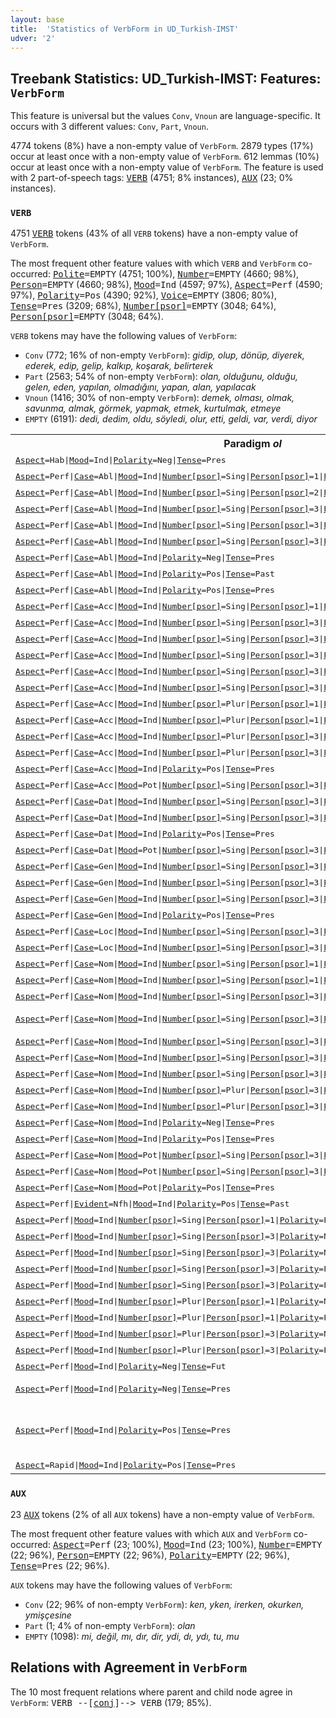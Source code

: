 ```yaml
---
layout: base
title:  'Statistics of VerbForm in UD_Turkish-IMST'
udver: '2'
---
```


## Treebank Statistics: UD_Turkish-IMST: Features: `VerbForm`

This feature is universal but the values `Conv`, `Vnoun` are language-specific.
It occurs with 3 different values: `Conv`, `Part`, `Vnoun`.

4774 tokens (8%) have a non-empty value of `VerbForm`.
2879 types (17%) occur at least once with a non-empty value of `VerbForm`.
612 lemmas (10%) occur at least once with a non-empty value of `VerbForm`.
The feature is used with 2 part-of-speech tags: <tt><a href="tr_imst-pos-VERB.html">VERB</a></tt> (4751; 8% instances), <tt><a href="tr_imst-pos-AUX.html">AUX</a></tt> (23; 0% instances).

### `VERB`

4751 <tt><a href="tr_imst-pos-VERB.html">VERB</a></tt> tokens (43% of all `VERB` tokens) have a non-empty value of `VerbForm`.

The most frequent other feature values with which `VERB` and `VerbForm` co-occurred: <tt><a href="tr_imst-feat-Polite.html">Polite</a></tt><tt>=EMPTY</tt> (4751; 100%), <tt><a href="tr_imst-feat-Number.html">Number</a></tt><tt>=EMPTY</tt> (4660; 98%), <tt><a href="tr_imst-feat-Person.html">Person</a></tt><tt>=EMPTY</tt> (4660; 98%), <tt><a href="tr_imst-feat-Mood.html">Mood</a></tt><tt>=Ind</tt> (4597; 97%), <tt><a href="tr_imst-feat-Aspect.html">Aspect</a></tt><tt>=Perf</tt> (4590; 97%), <tt><a href="tr_imst-feat-Polarity.html">Polarity</a></tt><tt>=Pos</tt> (4390; 92%), <tt><a href="tr_imst-feat-Voice.html">Voice</a></tt><tt>=EMPTY</tt> (3806; 80%), <tt><a href="tr_imst-feat-Tense.html">Tense</a></tt><tt>=Pres</tt> (3209; 68%), <tt><a href="tr_imst-feat-Number-psor.html">Number[psor]</a></tt><tt>=EMPTY</tt> (3048; 64%), <tt><a href="tr_imst-feat-Person-psor.html">Person[psor]</a></tt><tt>=EMPTY</tt> (3048; 64%).

`VERB` tokens may have the following values of `VerbForm`:

* `Conv` (772; 16% of non-empty `VerbForm`): <em>gidip, olup, dönüp, diyerek, ederek, edip, gelip, kalkıp, koşarak, belirterek</em>
* `Part` (2563; 54% of non-empty `VerbForm`): <em>olan, olduğunu, olduğu, gelen, eden, yapılan, olmadığını, yapan, alan, yapılacak</em>
* `Vnoun` (1416; 30% of non-empty `VerbForm`): <em>demek, olması, olmak, savunma, almak, görmek, yapmak, etmek, kurtulmak, etmeye</em>
* `EMPTY` (6191): <em>dedi, dedim, oldu, söyledi, olur, etti, geldi, var, verdi, diyor</em>

<table>
  <tr><th>Paradigm <i>ol</i></th><th><tt>Part</tt></th><th><tt>Conv</tt></th><th><tt>Vnoun</tt></th></tr>
  <tr><td><tt><tt><a href="tr_imst-feat-Aspect.html">Aspect</a></tt><tt>=Hab</tt>|<tt><a href="tr_imst-feat-Mood.html">Mood</a></tt><tt>=Ind</tt>|<tt><a href="tr_imst-feat-Polarity.html">Polarity</a></tt><tt>=Neg</tt>|<tt><a href="tr_imst-feat-Tense.html">Tense</a></tt><tt>=Pres</tt></tt></td><td><em>olmaz</em></td><td></td><td></td></tr>
  <tr><td><tt><tt><a href="tr_imst-feat-Aspect.html">Aspect</a></tt><tt>=Perf</tt>|<tt><a href="tr_imst-feat-Case.html">Case</a></tt><tt>=Abl</tt>|<tt><a href="tr_imst-feat-Mood.html">Mood</a></tt><tt>=Ind</tt>|<tt><a href="tr_imst-feat-Number-psor.html">Number[psor]</a></tt><tt>=Sing</tt>|<tt><a href="tr_imst-feat-Person-psor.html">Person[psor]</a></tt><tt>=1</tt>|<tt><a href="tr_imst-feat-Polarity.html">Polarity</a></tt><tt>=Pos</tt>|<tt><a href="tr_imst-feat-Tense.html">Tense</a></tt><tt>=Pres</tt></tt></td><td></td><td></td><td><em>olmamdan</em></td></tr>
  <tr><td><tt><tt><a href="tr_imst-feat-Aspect.html">Aspect</a></tt><tt>=Perf</tt>|<tt><a href="tr_imst-feat-Case.html">Case</a></tt><tt>=Abl</tt>|<tt><a href="tr_imst-feat-Mood.html">Mood</a></tt><tt>=Ind</tt>|<tt><a href="tr_imst-feat-Number-psor.html">Number[psor]</a></tt><tt>=Sing</tt>|<tt><a href="tr_imst-feat-Person-psor.html">Person[psor]</a></tt><tt>=2</tt>|<tt><a href="tr_imst-feat-Polarity.html">Polarity</a></tt><tt>=Pos</tt>|<tt><a href="tr_imst-feat-Tense.html">Tense</a></tt><tt>=Past</tt></tt></td><td><em>olduğundan</em></td><td></td><td></td></tr>
  <tr><td><tt><tt><a href="tr_imst-feat-Aspect.html">Aspect</a></tt><tt>=Perf</tt>|<tt><a href="tr_imst-feat-Case.html">Case</a></tt><tt>=Abl</tt>|<tt><a href="tr_imst-feat-Mood.html">Mood</a></tt><tt>=Ind</tt>|<tt><a href="tr_imst-feat-Number-psor.html">Number[psor]</a></tt><tt>=Sing</tt>|<tt><a href="tr_imst-feat-Person-psor.html">Person[psor]</a></tt><tt>=3</tt>|<tt><a href="tr_imst-feat-Polarity.html">Polarity</a></tt><tt>=Neg</tt>|<tt><a href="tr_imst-feat-Tense.html">Tense</a></tt><tt>=Fut</tt></tt></td><td><em>olmayacağından</em></td><td></td><td></td></tr>
  <tr><td><tt><tt><a href="tr_imst-feat-Aspect.html">Aspect</a></tt><tt>=Perf</tt>|<tt><a href="tr_imst-feat-Case.html">Case</a></tt><tt>=Abl</tt>|<tt><a href="tr_imst-feat-Mood.html">Mood</a></tt><tt>=Ind</tt>|<tt><a href="tr_imst-feat-Number-psor.html">Number[psor]</a></tt><tt>=Sing</tt>|<tt><a href="tr_imst-feat-Person-psor.html">Person[psor]</a></tt><tt>=3</tt>|<tt><a href="tr_imst-feat-Polarity.html">Polarity</a></tt><tt>=Neg</tt>|<tt><a href="tr_imst-feat-Tense.html">Tense</a></tt><tt>=Past</tt></tt></td><td><em>olmadığından</em></td><td></td><td></td></tr>
  <tr><td><tt><tt><a href="tr_imst-feat-Aspect.html">Aspect</a></tt><tt>=Perf</tt>|<tt><a href="tr_imst-feat-Case.html">Case</a></tt><tt>=Abl</tt>|<tt><a href="tr_imst-feat-Mood.html">Mood</a></tt><tt>=Ind</tt>|<tt><a href="tr_imst-feat-Number-psor.html">Number[psor]</a></tt><tt>=Sing</tt>|<tt><a href="tr_imst-feat-Person-psor.html">Person[psor]</a></tt><tt>=3</tt>|<tt><a href="tr_imst-feat-Polarity.html">Polarity</a></tt><tt>=Pos</tt>|<tt><a href="tr_imst-feat-Tense.html">Tense</a></tt><tt>=Past</tt></tt></td><td><em>olduğundan</em></td><td></td><td></td></tr>
  <tr><td><tt><tt><a href="tr_imst-feat-Aspect.html">Aspect</a></tt><tt>=Perf</tt>|<tt><a href="tr_imst-feat-Case.html">Case</a></tt><tt>=Abl</tt>|<tt><a href="tr_imst-feat-Mood.html">Mood</a></tt><tt>=Ind</tt>|<tt><a href="tr_imst-feat-Polarity.html">Polarity</a></tt><tt>=Neg</tt>|<tt><a href="tr_imst-feat-Tense.html">Tense</a></tt><tt>=Pres</tt></tt></td><td></td><td></td><td><em>olmamaktan</em></td></tr>
  <tr><td><tt><tt><a href="tr_imst-feat-Aspect.html">Aspect</a></tt><tt>=Perf</tt>|<tt><a href="tr_imst-feat-Case.html">Case</a></tt><tt>=Abl</tt>|<tt><a href="tr_imst-feat-Mood.html">Mood</a></tt><tt>=Ind</tt>|<tt><a href="tr_imst-feat-Polarity.html">Polarity</a></tt><tt>=Pos</tt>|<tt><a href="tr_imst-feat-Tense.html">Tense</a></tt><tt>=Past</tt></tt></td><td><em>olduktan</em></td><td></td><td></td></tr>
  <tr><td><tt><tt><a href="tr_imst-feat-Aspect.html">Aspect</a></tt><tt>=Perf</tt>|<tt><a href="tr_imst-feat-Case.html">Case</a></tt><tt>=Abl</tt>|<tt><a href="tr_imst-feat-Mood.html">Mood</a></tt><tt>=Ind</tt>|<tt><a href="tr_imst-feat-Polarity.html">Polarity</a></tt><tt>=Pos</tt>|<tt><a href="tr_imst-feat-Tense.html">Tense</a></tt><tt>=Pres</tt></tt></td><td></td><td></td><td><em>olmaktan</em></td></tr>
  <tr><td><tt><tt><a href="tr_imst-feat-Aspect.html">Aspect</a></tt><tt>=Perf</tt>|<tt><a href="tr_imst-feat-Case.html">Case</a></tt><tt>=Acc</tt>|<tt><a href="tr_imst-feat-Mood.html">Mood</a></tt><tt>=Ind</tt>|<tt><a href="tr_imst-feat-Number-psor.html">Number[psor]</a></tt><tt>=Sing</tt>|<tt><a href="tr_imst-feat-Person-psor.html">Person[psor]</a></tt><tt>=1</tt>|<tt><a href="tr_imst-feat-Polarity.html">Polarity</a></tt><tt>=Pos</tt>|<tt><a href="tr_imst-feat-Tense.html">Tense</a></tt><tt>=Past</tt></tt></td><td><em>olduğumu</em></td><td></td><td></td></tr>
  <tr><td><tt><tt><a href="tr_imst-feat-Aspect.html">Aspect</a></tt><tt>=Perf</tt>|<tt><a href="tr_imst-feat-Case.html">Case</a></tt><tt>=Acc</tt>|<tt><a href="tr_imst-feat-Mood.html">Mood</a></tt><tt>=Ind</tt>|<tt><a href="tr_imst-feat-Number-psor.html">Number[psor]</a></tt><tt>=Sing</tt>|<tt><a href="tr_imst-feat-Person-psor.html">Person[psor]</a></tt><tt>=3</tt>|<tt><a href="tr_imst-feat-Polarity.html">Polarity</a></tt><tt>=Neg</tt>|<tt><a href="tr_imst-feat-Tense.html">Tense</a></tt><tt>=Fut</tt></tt></td><td><em>olmayacağını</em></td><td></td><td></td></tr>
  <tr><td><tt><tt><a href="tr_imst-feat-Aspect.html">Aspect</a></tt><tt>=Perf</tt>|<tt><a href="tr_imst-feat-Case.html">Case</a></tt><tt>=Acc</tt>|<tt><a href="tr_imst-feat-Mood.html">Mood</a></tt><tt>=Ind</tt>|<tt><a href="tr_imst-feat-Number-psor.html">Number[psor]</a></tt><tt>=Sing</tt>|<tt><a href="tr_imst-feat-Person-psor.html">Person[psor]</a></tt><tt>=3</tt>|<tt><a href="tr_imst-feat-Polarity.html">Polarity</a></tt><tt>=Neg</tt>|<tt><a href="tr_imst-feat-Tense.html">Tense</a></tt><tt>=Past</tt></tt></td><td><em>olmadığını</em></td><td></td><td></td></tr>
  <tr><td><tt><tt><a href="tr_imst-feat-Aspect.html">Aspect</a></tt><tt>=Perf</tt>|<tt><a href="tr_imst-feat-Case.html">Case</a></tt><tt>=Acc</tt>|<tt><a href="tr_imst-feat-Mood.html">Mood</a></tt><tt>=Ind</tt>|<tt><a href="tr_imst-feat-Number-psor.html">Number[psor]</a></tt><tt>=Sing</tt>|<tt><a href="tr_imst-feat-Person-psor.html">Person[psor]</a></tt><tt>=3</tt>|<tt><a href="tr_imst-feat-Polarity.html">Polarity</a></tt><tt>=Pos</tt>|<tt><a href="tr_imst-feat-Tense.html">Tense</a></tt><tt>=Past</tt></tt></td><td><em>olduğunu</em></td><td></td><td></td></tr>
  <tr><td><tt><tt><a href="tr_imst-feat-Aspect.html">Aspect</a></tt><tt>=Perf</tt>|<tt><a href="tr_imst-feat-Case.html">Case</a></tt><tt>=Acc</tt>|<tt><a href="tr_imst-feat-Mood.html">Mood</a></tt><tt>=Ind</tt>|<tt><a href="tr_imst-feat-Number-psor.html">Number[psor]</a></tt><tt>=Sing</tt>|<tt><a href="tr_imst-feat-Person-psor.html">Person[psor]</a></tt><tt>=3</tt>|<tt><a href="tr_imst-feat-Polarity.html">Polarity</a></tt><tt>=Pos</tt>|<tt><a href="tr_imst-feat-Tense.html">Tense</a></tt><tt>=Past</tt>|<tt><a href="tr_imst-feat-Voice.html">Voice</a></tt><tt>=Pass</tt></tt></td><td><em>olunduğunu</em></td><td></td><td></td></tr>
  <tr><td><tt><tt><a href="tr_imst-feat-Aspect.html">Aspect</a></tt><tt>=Perf</tt>|<tt><a href="tr_imst-feat-Case.html">Case</a></tt><tt>=Acc</tt>|<tt><a href="tr_imst-feat-Mood.html">Mood</a></tt><tt>=Ind</tt>|<tt><a href="tr_imst-feat-Number-psor.html">Number[psor]</a></tt><tt>=Sing</tt>|<tt><a href="tr_imst-feat-Person-psor.html">Person[psor]</a></tt><tt>=3</tt>|<tt><a href="tr_imst-feat-Polarity.html">Polarity</a></tt><tt>=Pos</tt>|<tt><a href="tr_imst-feat-Tense.html">Tense</a></tt><tt>=Pres</tt></tt></td><td></td><td></td><td><em>olmasını</em></td></tr>
  <tr><td><tt><tt><a href="tr_imst-feat-Aspect.html">Aspect</a></tt><tt>=Perf</tt>|<tt><a href="tr_imst-feat-Case.html">Case</a></tt><tt>=Acc</tt>|<tt><a href="tr_imst-feat-Mood.html">Mood</a></tt><tt>=Ind</tt>|<tt><a href="tr_imst-feat-Number-psor.html">Number[psor]</a></tt><tt>=Plur</tt>|<tt><a href="tr_imst-feat-Person-psor.html">Person[psor]</a></tt><tt>=1</tt>|<tt><a href="tr_imst-feat-Polarity.html">Polarity</a></tt><tt>=Neg</tt>|<tt><a href="tr_imst-feat-Tense.html">Tense</a></tt><tt>=Past</tt></tt></td><td><em>olmadığımızı</em></td><td></td><td></td></tr>
  <tr><td><tt><tt><a href="tr_imst-feat-Aspect.html">Aspect</a></tt><tt>=Perf</tt>|<tt><a href="tr_imst-feat-Case.html">Case</a></tt><tt>=Acc</tt>|<tt><a href="tr_imst-feat-Mood.html">Mood</a></tt><tt>=Ind</tt>|<tt><a href="tr_imst-feat-Number-psor.html">Number[psor]</a></tt><tt>=Plur</tt>|<tt><a href="tr_imst-feat-Person-psor.html">Person[psor]</a></tt><tt>=1</tt>|<tt><a href="tr_imst-feat-Polarity.html">Polarity</a></tt><tt>=Pos</tt>|<tt><a href="tr_imst-feat-Tense.html">Tense</a></tt><tt>=Past</tt></tt></td><td><em>olduğumuzu</em></td><td></td><td></td></tr>
  <tr><td><tt><tt><a href="tr_imst-feat-Aspect.html">Aspect</a></tt><tt>=Perf</tt>|<tt><a href="tr_imst-feat-Case.html">Case</a></tt><tt>=Acc</tt>|<tt><a href="tr_imst-feat-Mood.html">Mood</a></tt><tt>=Ind</tt>|<tt><a href="tr_imst-feat-Number-psor.html">Number[psor]</a></tt><tt>=Plur</tt>|<tt><a href="tr_imst-feat-Person-psor.html">Person[psor]</a></tt><tt>=3</tt>|<tt><a href="tr_imst-feat-Polarity.html">Polarity</a></tt><tt>=Neg</tt>|<tt><a href="tr_imst-feat-Tense.html">Tense</a></tt><tt>=Past</tt></tt></td><td><em>olmadıklarını</em></td><td></td><td></td></tr>
  <tr><td><tt><tt><a href="tr_imst-feat-Aspect.html">Aspect</a></tt><tt>=Perf</tt>|<tt><a href="tr_imst-feat-Case.html">Case</a></tt><tt>=Acc</tt>|<tt><a href="tr_imst-feat-Mood.html">Mood</a></tt><tt>=Ind</tt>|<tt><a href="tr_imst-feat-Number-psor.html">Number[psor]</a></tt><tt>=Plur</tt>|<tt><a href="tr_imst-feat-Person-psor.html">Person[psor]</a></tt><tt>=3</tt>|<tt><a href="tr_imst-feat-Polarity.html">Polarity</a></tt><tt>=Pos</tt>|<tt><a href="tr_imst-feat-Tense.html">Tense</a></tt><tt>=Past</tt></tt></td><td><em>olduklarını</em></td><td></td><td></td></tr>
  <tr><td><tt><tt><a href="tr_imst-feat-Aspect.html">Aspect</a></tt><tt>=Perf</tt>|<tt><a href="tr_imst-feat-Case.html">Case</a></tt><tt>=Acc</tt>|<tt><a href="tr_imst-feat-Mood.html">Mood</a></tt><tt>=Ind</tt>|<tt><a href="tr_imst-feat-Polarity.html">Polarity</a></tt><tt>=Pos</tt>|<tt><a href="tr_imst-feat-Tense.html">Tense</a></tt><tt>=Pres</tt></tt></td><td></td><td></td><td><em>olmayı</em></td></tr>
  <tr><td><tt><tt><a href="tr_imst-feat-Aspect.html">Aspect</a></tt><tt>=Perf</tt>|<tt><a href="tr_imst-feat-Case.html">Case</a></tt><tt>=Acc</tt>|<tt><a href="tr_imst-feat-Mood.html">Mood</a></tt><tt>=Pot</tt>|<tt><a href="tr_imst-feat-Number-psor.html">Number[psor]</a></tt><tt>=Sing</tt>|<tt><a href="tr_imst-feat-Person-psor.html">Person[psor]</a></tt><tt>=3</tt>|<tt><a href="tr_imst-feat-Polarity.html">Polarity</a></tt><tt>=Pos</tt>|<tt><a href="tr_imst-feat-Tense.html">Tense</a></tt><tt>=Fut</tt></tt></td><td><em>olabileceğini</em></td><td></td><td></td></tr>
  <tr><td><tt><tt><a href="tr_imst-feat-Aspect.html">Aspect</a></tt><tt>=Perf</tt>|<tt><a href="tr_imst-feat-Case.html">Case</a></tt><tt>=Dat</tt>|<tt><a href="tr_imst-feat-Mood.html">Mood</a></tt><tt>=Ind</tt>|<tt><a href="tr_imst-feat-Number-psor.html">Number[psor]</a></tt><tt>=Sing</tt>|<tt><a href="tr_imst-feat-Person-psor.html">Person[psor]</a></tt><tt>=3</tt>|<tt><a href="tr_imst-feat-Polarity.html">Polarity</a></tt><tt>=Pos</tt>|<tt><a href="tr_imst-feat-Tense.html">Tense</a></tt><tt>=Past</tt></tt></td><td><em>olduğuna</em></td><td></td><td></td></tr>
  <tr><td><tt><tt><a href="tr_imst-feat-Aspect.html">Aspect</a></tt><tt>=Perf</tt>|<tt><a href="tr_imst-feat-Case.html">Case</a></tt><tt>=Dat</tt>|<tt><a href="tr_imst-feat-Mood.html">Mood</a></tt><tt>=Ind</tt>|<tt><a href="tr_imst-feat-Number-psor.html">Number[psor]</a></tt><tt>=Sing</tt>|<tt><a href="tr_imst-feat-Person-psor.html">Person[psor]</a></tt><tt>=3</tt>|<tt><a href="tr_imst-feat-Polarity.html">Polarity</a></tt><tt>=Pos</tt>|<tt><a href="tr_imst-feat-Tense.html">Tense</a></tt><tt>=Pres</tt></tt></td><td></td><td></td><td><em>olmasına</em></td></tr>
  <tr><td><tt><tt><a href="tr_imst-feat-Aspect.html">Aspect</a></tt><tt>=Perf</tt>|<tt><a href="tr_imst-feat-Case.html">Case</a></tt><tt>=Dat</tt>|<tt><a href="tr_imst-feat-Mood.html">Mood</a></tt><tt>=Ind</tt>|<tt><a href="tr_imst-feat-Polarity.html">Polarity</a></tt><tt>=Pos</tt>|<tt><a href="tr_imst-feat-Tense.html">Tense</a></tt><tt>=Pres</tt></tt></td><td></td><td></td><td><em>olmaya</em></td></tr>
  <tr><td><tt><tt><a href="tr_imst-feat-Aspect.html">Aspect</a></tt><tt>=Perf</tt>|<tt><a href="tr_imst-feat-Case.html">Case</a></tt><tt>=Dat</tt>|<tt><a href="tr_imst-feat-Mood.html">Mood</a></tt><tt>=Pot</tt>|<tt><a href="tr_imst-feat-Number-psor.html">Number[psor]</a></tt><tt>=Sing</tt>|<tt><a href="tr_imst-feat-Person-psor.html">Person[psor]</a></tt><tt>=3</tt>|<tt><a href="tr_imst-feat-Polarity.html">Polarity</a></tt><tt>=Pos</tt>|<tt><a href="tr_imst-feat-Tense.html">Tense</a></tt><tt>=Fut</tt></tt></td><td><em>olabileceğine</em></td><td></td><td></td></tr>
  <tr><td><tt><tt><a href="tr_imst-feat-Aspect.html">Aspect</a></tt><tt>=Perf</tt>|<tt><a href="tr_imst-feat-Case.html">Case</a></tt><tt>=Gen</tt>|<tt><a href="tr_imst-feat-Mood.html">Mood</a></tt><tt>=Ind</tt>|<tt><a href="tr_imst-feat-Number-psor.html">Number[psor]</a></tt><tt>=Sing</tt>|<tt><a href="tr_imst-feat-Person-psor.html">Person[psor]</a></tt><tt>=3</tt>|<tt><a href="tr_imst-feat-Polarity.html">Polarity</a></tt><tt>=Neg</tt>|<tt><a href="tr_imst-feat-Tense.html">Tense</a></tt><tt>=Past</tt></tt></td><td><em>olmadığının</em></td><td></td><td></td></tr>
  <tr><td><tt><tt><a href="tr_imst-feat-Aspect.html">Aspect</a></tt><tt>=Perf</tt>|<tt><a href="tr_imst-feat-Case.html">Case</a></tt><tt>=Gen</tt>|<tt><a href="tr_imst-feat-Mood.html">Mood</a></tt><tt>=Ind</tt>|<tt><a href="tr_imst-feat-Number-psor.html">Number[psor]</a></tt><tt>=Sing</tt>|<tt><a href="tr_imst-feat-Person-psor.html">Person[psor]</a></tt><tt>=3</tt>|<tt><a href="tr_imst-feat-Polarity.html">Polarity</a></tt><tt>=Pos</tt>|<tt><a href="tr_imst-feat-Tense.html">Tense</a></tt><tt>=Past</tt></tt></td><td><em>olduğunun</em></td><td></td><td></td></tr>
  <tr><td><tt><tt><a href="tr_imst-feat-Aspect.html">Aspect</a></tt><tt>=Perf</tt>|<tt><a href="tr_imst-feat-Case.html">Case</a></tt><tt>=Gen</tt>|<tt><a href="tr_imst-feat-Mood.html">Mood</a></tt><tt>=Ind</tt>|<tt><a href="tr_imst-feat-Number-psor.html">Number[psor]</a></tt><tt>=Sing</tt>|<tt><a href="tr_imst-feat-Person-psor.html">Person[psor]</a></tt><tt>=3</tt>|<tt><a href="tr_imst-feat-Polarity.html">Polarity</a></tt><tt>=Pos</tt>|<tt><a href="tr_imst-feat-Tense.html">Tense</a></tt><tt>=Pres</tt></tt></td><td></td><td></td><td><em>olmasının</em></td></tr>
  <tr><td><tt><tt><a href="tr_imst-feat-Aspect.html">Aspect</a></tt><tt>=Perf</tt>|<tt><a href="tr_imst-feat-Case.html">Case</a></tt><tt>=Gen</tt>|<tt><a href="tr_imst-feat-Mood.html">Mood</a></tt><tt>=Ind</tt>|<tt><a href="tr_imst-feat-Polarity.html">Polarity</a></tt><tt>=Pos</tt>|<tt><a href="tr_imst-feat-Tense.html">Tense</a></tt><tt>=Pres</tt></tt></td><td></td><td></td><td><em>olmanın</em></td></tr>
  <tr><td><tt><tt><a href="tr_imst-feat-Aspect.html">Aspect</a></tt><tt>=Perf</tt>|<tt><a href="tr_imst-feat-Case.html">Case</a></tt><tt>=Loc</tt>|<tt><a href="tr_imst-feat-Mood.html">Mood</a></tt><tt>=Ind</tt>|<tt><a href="tr_imst-feat-Number-psor.html">Number[psor]</a></tt><tt>=Sing</tt>|<tt><a href="tr_imst-feat-Person-psor.html">Person[psor]</a></tt><tt>=3</tt>|<tt><a href="tr_imst-feat-Polarity.html">Polarity</a></tt><tt>=Pos</tt>|<tt><a href="tr_imst-feat-Tense.html">Tense</a></tt><tt>=Past</tt></tt></td><td><em>olduğunda</em></td><td></td><td></td></tr>
  <tr><td><tt><tt><a href="tr_imst-feat-Aspect.html">Aspect</a></tt><tt>=Perf</tt>|<tt><a href="tr_imst-feat-Case.html">Case</a></tt><tt>=Loc</tt>|<tt><a href="tr_imst-feat-Mood.html">Mood</a></tt><tt>=Ind</tt>|<tt><a href="tr_imst-feat-Number-psor.html">Number[psor]</a></tt><tt>=Sing</tt>|<tt><a href="tr_imst-feat-Person-psor.html">Person[psor]</a></tt><tt>=3</tt>|<tt><a href="tr_imst-feat-Polarity.html">Polarity</a></tt><tt>=Pos</tt>|<tt><a href="tr_imst-feat-Tense.html">Tense</a></tt><tt>=Pres</tt></tt></td><td></td><td></td><td><em>olmasında</em></td></tr>
  <tr><td><tt><tt><a href="tr_imst-feat-Aspect.html">Aspect</a></tt><tt>=Perf</tt>|<tt><a href="tr_imst-feat-Case.html">Case</a></tt><tt>=Nom</tt>|<tt><a href="tr_imst-feat-Mood.html">Mood</a></tt><tt>=Ind</tt>|<tt><a href="tr_imst-feat-Number-psor.html">Number[psor]</a></tt><tt>=Sing</tt>|<tt><a href="tr_imst-feat-Person-psor.html">Person[psor]</a></tt><tt>=1</tt>|<tt><a href="tr_imst-feat-Polarity.html">Polarity</a></tt><tt>=Pos</tt>|<tt><a href="tr_imst-feat-Tense.html">Tense</a></tt><tt>=Past</tt></tt></td><td><em>olduğum</em></td><td></td><td></td></tr>
  <tr><td><tt><tt><a href="tr_imst-feat-Aspect.html">Aspect</a></tt><tt>=Perf</tt>|<tt><a href="tr_imst-feat-Case.html">Case</a></tt><tt>=Nom</tt>|<tt><a href="tr_imst-feat-Mood.html">Mood</a></tt><tt>=Ind</tt>|<tt><a href="tr_imst-feat-Number-psor.html">Number[psor]</a></tt><tt>=Sing</tt>|<tt><a href="tr_imst-feat-Person-psor.html">Person[psor]</a></tt><tt>=1</tt>|<tt><a href="tr_imst-feat-Polarity.html">Polarity</a></tt><tt>=Pos</tt>|<tt><a href="tr_imst-feat-Tense.html">Tense</a></tt><tt>=Pres</tt></tt></td><td></td><td></td><td><em>olmam</em></td></tr>
  <tr><td><tt><tt><a href="tr_imst-feat-Aspect.html">Aspect</a></tt><tt>=Perf</tt>|<tt><a href="tr_imst-feat-Case.html">Case</a></tt><tt>=Nom</tt>|<tt><a href="tr_imst-feat-Mood.html">Mood</a></tt><tt>=Ind</tt>|<tt><a href="tr_imst-feat-Number-psor.html">Number[psor]</a></tt><tt>=Sing</tt>|<tt><a href="tr_imst-feat-Person-psor.html">Person[psor]</a></tt><tt>=3</tt>|<tt><a href="tr_imst-feat-Polarity.html">Polarity</a></tt><tt>=Neg</tt>|<tt><a href="tr_imst-feat-Tense.html">Tense</a></tt><tt>=Past</tt></tt></td><td><em>olmadığı</em></td><td></td><td></td></tr>
  <tr><td><tt><tt><a href="tr_imst-feat-Aspect.html">Aspect</a></tt><tt>=Perf</tt>|<tt><a href="tr_imst-feat-Case.html">Case</a></tt><tt>=Nom</tt>|<tt><a href="tr_imst-feat-Mood.html">Mood</a></tt><tt>=Ind</tt>|<tt><a href="tr_imst-feat-Number-psor.html">Number[psor]</a></tt><tt>=Sing</tt>|<tt><a href="tr_imst-feat-Person-psor.html">Person[psor]</a></tt><tt>=3</tt>|<tt><a href="tr_imst-feat-Polarity.html">Polarity</a></tt><tt>=Neg</tt>|<tt><a href="tr_imst-feat-Tense.html">Tense</a></tt><tt>=Pres</tt></tt></td><td></td><td></td><td><em>olmaması, olmayışı</em></td></tr>
  <tr><td><tt><tt><a href="tr_imst-feat-Aspect.html">Aspect</a></tt><tt>=Perf</tt>|<tt><a href="tr_imst-feat-Case.html">Case</a></tt><tt>=Nom</tt>|<tt><a href="tr_imst-feat-Mood.html">Mood</a></tt><tt>=Ind</tt>|<tt><a href="tr_imst-feat-Number-psor.html">Number[psor]</a></tt><tt>=Sing</tt>|<tt><a href="tr_imst-feat-Person-psor.html">Person[psor]</a></tt><tt>=3</tt>|<tt><a href="tr_imst-feat-Polarity.html">Polarity</a></tt><tt>=Pos</tt>|<tt><a href="tr_imst-feat-Tense.html">Tense</a></tt><tt>=Past</tt></tt></td><td><em>olduğu, oldukları</em></td><td></td><td></td></tr>
  <tr><td><tt><tt><a href="tr_imst-feat-Aspect.html">Aspect</a></tt><tt>=Perf</tt>|<tt><a href="tr_imst-feat-Case.html">Case</a></tt><tt>=Nom</tt>|<tt><a href="tr_imst-feat-Mood.html">Mood</a></tt><tt>=Ind</tt>|<tt><a href="tr_imst-feat-Number-psor.html">Number[psor]</a></tt><tt>=Sing</tt>|<tt><a href="tr_imst-feat-Person-psor.html">Person[psor]</a></tt><tt>=3</tt>|<tt><a href="tr_imst-feat-Polarity.html">Polarity</a></tt><tt>=Pos</tt>|<tt><a href="tr_imst-feat-Tense.html">Tense</a></tt><tt>=Pres</tt></tt></td><td></td><td></td><td><em>olması</em></td></tr>
  <tr><td><tt><tt><a href="tr_imst-feat-Aspect.html">Aspect</a></tt><tt>=Perf</tt>|<tt><a href="tr_imst-feat-Case.html">Case</a></tt><tt>=Nom</tt>|<tt><a href="tr_imst-feat-Mood.html">Mood</a></tt><tt>=Ind</tt>|<tt><a href="tr_imst-feat-Number-psor.html">Number[psor]</a></tt><tt>=Sing</tt>|<tt><a href="tr_imst-feat-Person-psor.html">Person[psor]</a></tt><tt>=3</tt>|<tt><a href="tr_imst-feat-Polarity.html">Polarity</a></tt><tt>=Pos</tt>|<tt><a href="tr_imst-feat-Tense.html">Tense</a></tt><tt>=Pres</tt>|<tt><a href="tr_imst-feat-Voice.html">Voice</a></tt><tt>=Pass</tt></tt></td><td></td><td></td><td><em>olunması</em></td></tr>
  <tr><td><tt><tt><a href="tr_imst-feat-Aspect.html">Aspect</a></tt><tt>=Perf</tt>|<tt><a href="tr_imst-feat-Case.html">Case</a></tt><tt>=Nom</tt>|<tt><a href="tr_imst-feat-Mood.html">Mood</a></tt><tt>=Ind</tt>|<tt><a href="tr_imst-feat-Number-psor.html">Number[psor]</a></tt><tt>=Plur</tt>|<tt><a href="tr_imst-feat-Person-psor.html">Person[psor]</a></tt><tt>=3</tt>|<tt><a href="tr_imst-feat-Polarity.html">Polarity</a></tt><tt>=Pos</tt>|<tt><a href="tr_imst-feat-Tense.html">Tense</a></tt><tt>=Past</tt></tt></td><td><em>oldukları</em></td><td></td><td></td></tr>
  <tr><td><tt><tt><a href="tr_imst-feat-Aspect.html">Aspect</a></tt><tt>=Perf</tt>|<tt><a href="tr_imst-feat-Case.html">Case</a></tt><tt>=Nom</tt>|<tt><a href="tr_imst-feat-Mood.html">Mood</a></tt><tt>=Ind</tt>|<tt><a href="tr_imst-feat-Number-psor.html">Number[psor]</a></tt><tt>=Plur</tt>|<tt><a href="tr_imst-feat-Person-psor.html">Person[psor]</a></tt><tt>=3</tt>|<tt><a href="tr_imst-feat-Polarity.html">Polarity</a></tt><tt>=Pos</tt>|<tt><a href="tr_imst-feat-Tense.html">Tense</a></tt><tt>=Pres</tt></tt></td><td></td><td></td><td><em>olmaları</em></td></tr>
  <tr><td><tt><tt><a href="tr_imst-feat-Aspect.html">Aspect</a></tt><tt>=Perf</tt>|<tt><a href="tr_imst-feat-Case.html">Case</a></tt><tt>=Nom</tt>|<tt><a href="tr_imst-feat-Mood.html">Mood</a></tt><tt>=Ind</tt>|<tt><a href="tr_imst-feat-Polarity.html">Polarity</a></tt><tt>=Neg</tt>|<tt><a href="tr_imst-feat-Tense.html">Tense</a></tt><tt>=Pres</tt></tt></td><td></td><td></td><td><em>olmama</em></td></tr>
  <tr><td><tt><tt><a href="tr_imst-feat-Aspect.html">Aspect</a></tt><tt>=Perf</tt>|<tt><a href="tr_imst-feat-Case.html">Case</a></tt><tt>=Nom</tt>|<tt><a href="tr_imst-feat-Mood.html">Mood</a></tt><tt>=Ind</tt>|<tt><a href="tr_imst-feat-Polarity.html">Polarity</a></tt><tt>=Pos</tt>|<tt><a href="tr_imst-feat-Tense.html">Tense</a></tt><tt>=Pres</tt></tt></td><td></td><td></td><td><em>olmak, olma</em></td></tr>
  <tr><td><tt><tt><a href="tr_imst-feat-Aspect.html">Aspect</a></tt><tt>=Perf</tt>|<tt><a href="tr_imst-feat-Case.html">Case</a></tt><tt>=Nom</tt>|<tt><a href="tr_imst-feat-Mood.html">Mood</a></tt><tt>=Pot</tt>|<tt><a href="tr_imst-feat-Number-psor.html">Number[psor]</a></tt><tt>=Sing</tt>|<tt><a href="tr_imst-feat-Person-psor.html">Person[psor]</a></tt><tt>=3</tt>|<tt><a href="tr_imst-feat-Polarity.html">Polarity</a></tt><tt>=Pos</tt>|<tt><a href="tr_imst-feat-Tense.html">Tense</a></tt><tt>=Fut</tt></tt></td><td><em>olabileceği</em></td><td></td><td></td></tr>
  <tr><td><tt><tt><a href="tr_imst-feat-Aspect.html">Aspect</a></tt><tt>=Perf</tt>|<tt><a href="tr_imst-feat-Case.html">Case</a></tt><tt>=Nom</tt>|<tt><a href="tr_imst-feat-Mood.html">Mood</a></tt><tt>=Pot</tt>|<tt><a href="tr_imst-feat-Number-psor.html">Number[psor]</a></tt><tt>=Sing</tt>|<tt><a href="tr_imst-feat-Person-psor.html">Person[psor]</a></tt><tt>=3</tt>|<tt><a href="tr_imst-feat-Polarity.html">Polarity</a></tt><tt>=Pos</tt>|<tt><a href="tr_imst-feat-Tense.html">Tense</a></tt><tt>=Pres</tt></tt></td><td></td><td></td><td><em>olabilmesi</em></td></tr>
  <tr><td><tt><tt><a href="tr_imst-feat-Aspect.html">Aspect</a></tt><tt>=Perf</tt>|<tt><a href="tr_imst-feat-Case.html">Case</a></tt><tt>=Nom</tt>|<tt><a href="tr_imst-feat-Mood.html">Mood</a></tt><tt>=Pot</tt>|<tt><a href="tr_imst-feat-Polarity.html">Polarity</a></tt><tt>=Pos</tt>|<tt><a href="tr_imst-feat-Tense.html">Tense</a></tt><tt>=Pres</tt></tt></td><td></td><td></td><td><em>olabilmek</em></td></tr>
  <tr><td><tt><tt><a href="tr_imst-feat-Aspect.html">Aspect</a></tt><tt>=Perf</tt>|<tt><a href="tr_imst-feat-Evident.html">Evident</a></tt><tt>=Nfh</tt>|<tt><a href="tr_imst-feat-Mood.html">Mood</a></tt><tt>=Ind</tt>|<tt><a href="tr_imst-feat-Polarity.html">Polarity</a></tt><tt>=Pos</tt>|<tt><a href="tr_imst-feat-Tense.html">Tense</a></tt><tt>=Past</tt></tt></td><td><em>olmuş</em></td><td></td><td></td></tr>
  <tr><td><tt><tt><a href="tr_imst-feat-Aspect.html">Aspect</a></tt><tt>=Perf</tt>|<tt><a href="tr_imst-feat-Mood.html">Mood</a></tt><tt>=Ind</tt>|<tt><a href="tr_imst-feat-Number-psor.html">Number[psor]</a></tt><tt>=Sing</tt>|<tt><a href="tr_imst-feat-Person-psor.html">Person[psor]</a></tt><tt>=1</tt>|<tt><a href="tr_imst-feat-Polarity.html">Polarity</a></tt><tt>=Pos</tt>|<tt><a href="tr_imst-feat-Tense.html">Tense</a></tt><tt>=Past</tt></tt></td><td><em>olduğum</em></td><td></td><td></td></tr>
  <tr><td><tt><tt><a href="tr_imst-feat-Aspect.html">Aspect</a></tt><tt>=Perf</tt>|<tt><a href="tr_imst-feat-Mood.html">Mood</a></tt><tt>=Ind</tt>|<tt><a href="tr_imst-feat-Number-psor.html">Number[psor]</a></tt><tt>=Sing</tt>|<tt><a href="tr_imst-feat-Person-psor.html">Person[psor]</a></tt><tt>=3</tt>|<tt><a href="tr_imst-feat-Polarity.html">Polarity</a></tt><tt>=Neg</tt>|<tt><a href="tr_imst-feat-Tense.html">Tense</a></tt><tt>=Fut</tt></tt></td><td><em>olmayacağı</em></td><td></td><td></td></tr>
  <tr><td><tt><tt><a href="tr_imst-feat-Aspect.html">Aspect</a></tt><tt>=Perf</tt>|<tt><a href="tr_imst-feat-Mood.html">Mood</a></tt><tt>=Ind</tt>|<tt><a href="tr_imst-feat-Number-psor.html">Number[psor]</a></tt><tt>=Sing</tt>|<tt><a href="tr_imst-feat-Person-psor.html">Person[psor]</a></tt><tt>=3</tt>|<tt><a href="tr_imst-feat-Polarity.html">Polarity</a></tt><tt>=Neg</tt>|<tt><a href="tr_imst-feat-Tense.html">Tense</a></tt><tt>=Past</tt></tt></td><td><em>olmadığı</em></td><td></td><td></td></tr>
  <tr><td><tt><tt><a href="tr_imst-feat-Aspect.html">Aspect</a></tt><tt>=Perf</tt>|<tt><a href="tr_imst-feat-Mood.html">Mood</a></tt><tt>=Ind</tt>|<tt><a href="tr_imst-feat-Number-psor.html">Number[psor]</a></tt><tt>=Sing</tt>|<tt><a href="tr_imst-feat-Person-psor.html">Person[psor]</a></tt><tt>=3</tt>|<tt><a href="tr_imst-feat-Polarity.html">Polarity</a></tt><tt>=Pos</tt>|<tt><a href="tr_imst-feat-Tense.html">Tense</a></tt><tt>=Fut</tt></tt></td><td><em>olacağı</em></td><td></td><td></td></tr>
  <tr><td><tt><tt><a href="tr_imst-feat-Aspect.html">Aspect</a></tt><tt>=Perf</tt>|<tt><a href="tr_imst-feat-Mood.html">Mood</a></tt><tt>=Ind</tt>|<tt><a href="tr_imst-feat-Number-psor.html">Number[psor]</a></tt><tt>=Sing</tt>|<tt><a href="tr_imst-feat-Person-psor.html">Person[psor]</a></tt><tt>=3</tt>|<tt><a href="tr_imst-feat-Polarity.html">Polarity</a></tt><tt>=Pos</tt>|<tt><a href="tr_imst-feat-Tense.html">Tense</a></tt><tt>=Past</tt></tt></td><td><em>olduğu</em></td><td></td><td></td></tr>
  <tr><td><tt><tt><a href="tr_imst-feat-Aspect.html">Aspect</a></tt><tt>=Perf</tt>|<tt><a href="tr_imst-feat-Mood.html">Mood</a></tt><tt>=Ind</tt>|<tt><a href="tr_imst-feat-Number-psor.html">Number[psor]</a></tt><tt>=Plur</tt>|<tt><a href="tr_imst-feat-Person-psor.html">Person[psor]</a></tt><tt>=1</tt>|<tt><a href="tr_imst-feat-Polarity.html">Polarity</a></tt><tt>=Neg</tt>|<tt><a href="tr_imst-feat-Tense.html">Tense</a></tt><tt>=Past</tt></tt></td><td><em>olmadığımız</em></td><td></td><td></td></tr>
  <tr><td><tt><tt><a href="tr_imst-feat-Aspect.html">Aspect</a></tt><tt>=Perf</tt>|<tt><a href="tr_imst-feat-Mood.html">Mood</a></tt><tt>=Ind</tt>|<tt><a href="tr_imst-feat-Number-psor.html">Number[psor]</a></tt><tt>=Plur</tt>|<tt><a href="tr_imst-feat-Person-psor.html">Person[psor]</a></tt><tt>=1</tt>|<tt><a href="tr_imst-feat-Polarity.html">Polarity</a></tt><tt>=Pos</tt>|<tt><a href="tr_imst-feat-Tense.html">Tense</a></tt><tt>=Past</tt></tt></td><td><em>olduğumuz</em></td><td></td><td></td></tr>
  <tr><td><tt><tt><a href="tr_imst-feat-Aspect.html">Aspect</a></tt><tt>=Perf</tt>|<tt><a href="tr_imst-feat-Mood.html">Mood</a></tt><tt>=Ind</tt>|<tt><a href="tr_imst-feat-Number-psor.html">Number[psor]</a></tt><tt>=Plur</tt>|<tt><a href="tr_imst-feat-Person-psor.html">Person[psor]</a></tt><tt>=3</tt>|<tt><a href="tr_imst-feat-Polarity.html">Polarity</a></tt><tt>=Neg</tt>|<tt><a href="tr_imst-feat-Tense.html">Tense</a></tt><tt>=Past</tt></tt></td><td><em>olmadıkları</em></td><td></td><td></td></tr>
  <tr><td><tt><tt><a href="tr_imst-feat-Aspect.html">Aspect</a></tt><tt>=Perf</tt>|<tt><a href="tr_imst-feat-Mood.html">Mood</a></tt><tt>=Ind</tt>|<tt><a href="tr_imst-feat-Number-psor.html">Number[psor]</a></tt><tt>=Plur</tt>|<tt><a href="tr_imst-feat-Person-psor.html">Person[psor]</a></tt><tt>=3</tt>|<tt><a href="tr_imst-feat-Polarity.html">Polarity</a></tt><tt>=Pos</tt>|<tt><a href="tr_imst-feat-Tense.html">Tense</a></tt><tt>=Past</tt></tt></td><td><em>oldukları</em></td><td></td><td></td></tr>
  <tr><td><tt><tt><a href="tr_imst-feat-Aspect.html">Aspect</a></tt><tt>=Perf</tt>|<tt><a href="tr_imst-feat-Mood.html">Mood</a></tt><tt>=Ind</tt>|<tt><a href="tr_imst-feat-Polarity.html">Polarity</a></tt><tt>=Neg</tt>|<tt><a href="tr_imst-feat-Tense.html">Tense</a></tt><tt>=Fut</tt></tt></td><td><em>olmayacak</em></td><td></td><td></td></tr>
  <tr><td><tt><tt><a href="tr_imst-feat-Aspect.html">Aspect</a></tt><tt>=Perf</tt>|<tt><a href="tr_imst-feat-Mood.html">Mood</a></tt><tt>=Ind</tt>|<tt><a href="tr_imst-feat-Polarity.html">Polarity</a></tt><tt>=Neg</tt>|<tt><a href="tr_imst-feat-Tense.html">Tense</a></tt><tt>=Pres</tt></tt></td><td><em>olmayan</em></td><td><em>olmadan, olmayıp</em></td><td></td></tr>
  <tr><td><tt><tt><a href="tr_imst-feat-Aspect.html">Aspect</a></tt><tt>=Perf</tt>|<tt><a href="tr_imst-feat-Mood.html">Mood</a></tt><tt>=Ind</tt>|<tt><a href="tr_imst-feat-Polarity.html">Polarity</a></tt><tt>=Pos</tt>|<tt><a href="tr_imst-feat-Tense.html">Tense</a></tt><tt>=Pres</tt></tt></td><td><em>olan</em></td><td><em>olup, olunca, olalı, oldukça</em></td><td></td></tr>
  <tr><td><tt><tt><a href="tr_imst-feat-Aspect.html">Aspect</a></tt><tt>=Rapid</tt>|<tt><a href="tr_imst-feat-Mood.html">Mood</a></tt><tt>=Ind</tt>|<tt><a href="tr_imst-feat-Polarity.html">Polarity</a></tt><tt>=Pos</tt>|<tt><a href="tr_imst-feat-Tense.html">Tense</a></tt><tt>=Pres</tt></tt></td><td></td><td><em>oluverip</em></td><td></td></tr>
</table>

### `AUX`

23 <tt><a href="tr_imst-pos-AUX.html">AUX</a></tt> tokens (2% of all `AUX` tokens) have a non-empty value of `VerbForm`.

The most frequent other feature values with which `AUX` and `VerbForm` co-occurred: <tt><a href="tr_imst-feat-Aspect.html">Aspect</a></tt><tt>=Perf</tt> (23; 100%), <tt><a href="tr_imst-feat-Mood.html">Mood</a></tt><tt>=Ind</tt> (23; 100%), <tt><a href="tr_imst-feat-Number.html">Number</a></tt><tt>=EMPTY</tt> (22; 96%), <tt><a href="tr_imst-feat-Person.html">Person</a></tt><tt>=EMPTY</tt> (22; 96%), <tt><a href="tr_imst-feat-Polarity.html">Polarity</a></tt><tt>=EMPTY</tt> (22; 96%), <tt><a href="tr_imst-feat-Tense.html">Tense</a></tt><tt>=Pres</tt> (22; 96%).

`AUX` tokens may have the following values of `VerbForm`:

* `Conv` (22; 96% of non-empty `VerbForm`): <em>ken, yken, irerken, okurken, ymişçesine</em>
* `Part` (1; 4% of non-empty `VerbForm`): <em>olan</em>
* `EMPTY` (1098): <em>mi, değil, mı, dır, dir, ydi, dı, ydı, tu, mu</em>

## Relations with Agreement in `VerbForm`

The 10 most frequent relations where parent and child node agree in `VerbForm`:
<tt>VERB --[<tt><a href="tr_imst-dep-conj.html">conj</a></tt>]--> VERB</tt> (179; 85%).

